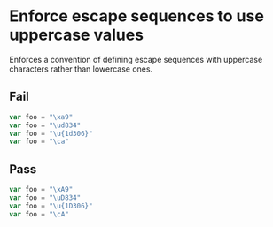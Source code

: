 # Enforce escape sequences to use uppercase values

Enforces a convention of defining escape sequences with uppercase characters rather than lowercase ones.

## Fail

```js
var foo = "\xa9"
var foo = "\ud834"
var foo = "\u{1d306}"
var foo = "\ca"
```


## Pass

```js
var foo = "\xA9"
var foo = "\uD834"
var foo = "\u{1D306}"
var foo = "\cA"
```